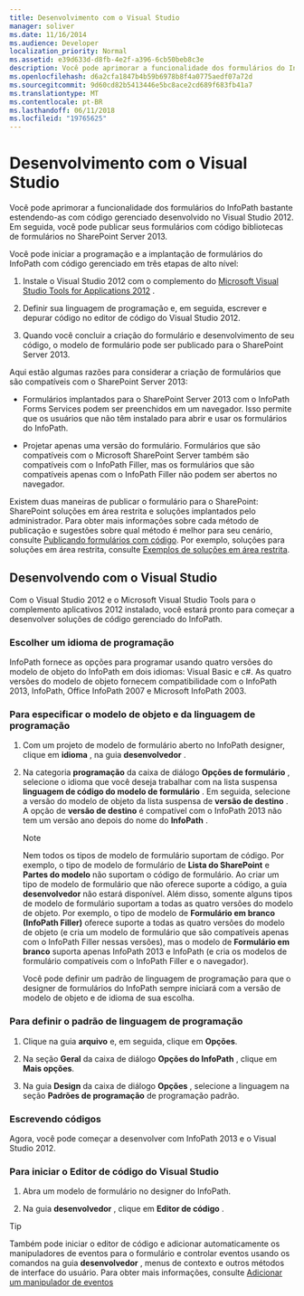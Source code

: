 ```yaml
---
title: Desenvolvimento com o Visual Studio
manager: soliver
ms.date: 11/16/2014
ms.audience: Developer
localization_priority: Normal
ms.assetid: e39d633d-d8fb-4e2f-a396-6cb50beb8c3e
description: Você pode aprimorar a funcionalidade dos formulários do InfoPath bastante estendendo-as com código gerenciado desenvolvido no Visual Studio 2012. Em seguida, você pode publicar seus formulários com código bibliotecas de formulários no SharePoint Server 2013.
ms.openlocfilehash: d6a2cfa1847b4b59b6978b8f4a0775aedf07a72d
ms.sourcegitcommit: 9d60cd82b5413446e5bc8ace2cd689f683fb41a7
ms.translationtype: MT
ms.contentlocale: pt-BR
ms.lasthandoff: 06/11/2018
ms.locfileid: "19765625"
---
```

# <a name="develop-with-visual-studio"></a>Desenvolvimento com o Visual Studio

Você pode aprimorar a funcionalidade dos formulários do InfoPath bastante estendendo-as com código gerenciado desenvolvido no Visual Studio 2012. Em seguida, você pode publicar seus formulários com código bibliotecas de formulários no SharePoint Server 2013.
  
Você pode iniciar a programação e a implantação de formulários do InfoPath com código gerenciado em três etapas de alto nível:
  
1. Instale o Visual Studio 2012 com o complemento do [Microsoft Visual Studio Tools for Applications 2012](http://www.microsoft.com/en-us/download/details.aspx?id=38807) . 
    
2. Definir sua linguagem de programação e, em seguida, escrever e depurar código no editor de código do Visual Studio 2012.
    
3. Quando você concluir a criação do formulário e desenvolvimento de seu código, o modelo de formulário pode ser publicado para o SharePoint Server 2013.
    
Aqui estão algumas razões para considerar a criação de formulários que são compatíveis com o SharePoint Server 2013:
  
- Formulários implantados para o SharePoint Server 2013 com o InfoPath Forms Services podem ser preenchidos em um navegador. Isso permite que os usuários que não têm instalado para abrir e usar os formulários do InfoPath.
    
- Projetar apenas uma versão do formulário. Formulários que são compatíveis com o Microsoft SharePoint Server também são compatíveis com o InfoPath Filler, mas os formulários que são compatíveis apenas com o InfoPath Filler não podem ser abertos no navegador.
    
Existem duas maneiras de publicar o formulário para o SharePoint: SharePoint soluções em área restrita e soluções implantados pelo administrador. Para obter mais informações sobre cada método de publicação e sugestões sobre qual método é melhor para seu cenário, consulte [Publicando formulários com código](publishing-forms-with-code.md). Por exemplo, soluções para soluções em área restrita, consulte [Exemplos de soluções em área restrita](sample-sandboxed-solutions.md).
  
## <a name="developing-with-visual-studio"></a>Desenvolvendo com o Visual Studio

Com o Visual Studio 2012 e o Microsoft Visual Studio Tools para o complemento aplicativos 2012 instalado, você estará pronto para começar a desenvolver soluções de código gerenciado do InfoPath.
  
### <a name="choosing-a-programming-language"></a>Escolher um idioma de programação

InfoPath fornece as opções para programar usando quatro versões do modelo de objeto do InfoPath em dois idiomas: Visual Basic e c#. As quatro versões do modelo de objeto fornecem compatibilidade com o InfoPath 2013, InfoPath, Office InfoPath 2007 e Microsoft InfoPath 2003.
  
### <a name="to-specify-the-programming-language-and-object-model"></a>Para especificar o modelo de objeto e da linguagem de programação

1. Com um projeto de modelo de formulário aberto no InfoPath designer, clique em **idioma** , na guia **desenvolvedor** . 
    
2. Na categoria **programação** da caixa de diálogo **Opções de formulário** , selecione o idioma que você deseja trabalhar com na lista suspensa **linguagem de código do modelo de formulário** . Em seguida, selecione a versão do modelo de objeto da lista suspensa de **versão de destino** . A opção de **versão de destino** é compatível com o InfoPath 2013 não tem um versão ano depois do nome do **InfoPath** . 
    
    > [!NOTE]
    > Nem todos os tipos de modelo de formulário suportam de código. Por exemplo, o tipo de modelo de formulário de **Lista do SharePoint** e **Partes do modelo** não suportam o código de formulário. Ao criar um tipo de modelo de formulário que não oferece suporte a código, a guia **desenvolvedor** não estará disponível. Além disso, somente alguns tipos de modelo de formulário suportam a todas as quatro versões do modelo de objeto. Por exemplo, o tipo de modelo de **Formulário em branco (InfoPath Filler)** oferece suporte a todas as quatro versões do modelo de objeto (e cria um modelo de formulário que são compatíveis apenas com o InfoPath Filler nessas versões), mas o modelo de **Formulário em branco** suporta apenas InfoPath 2013 e InfoPath (e cria os modelos de formulário compatíveis com o InfoPath Filler e o navegador). 
  
    Você pode definir um padrão de linguagem de programação para que o designer de formulários do InfoPath sempre iniciará com a versão de modelo de objeto e de idioma de sua escolha.
    
### <a name="to-set-the-default-programming-language"></a>Para definir o padrão de linguagem de programação

1. Clique na guia **arquivo** e, em seguida, clique em **Opções**.
    
2. Na seção **Geral** da caixa de diálogo **Opções do InfoPath** , clique em **Mais opções**.
    
3. Na guia **Design** da caixa de diálogo **Opções** , selecione a linguagem na seção **Padrões de programação** de programação padrão. 
    
### <a name="writing-code"></a>Escrevendo códigos

Agora, você pode começar a desenvolver com InfoPath 2013 e o Visual Studio 2012. 
  
### <a name="to-start-the-visual-studio-code-editor"></a>Para iniciar o Editor de código do Visual Studio

1. Abra um modelo de formulário no designer do InfoPath.
    
2. Na guia **desenvolvedor** , clique em **Editor de código** . 
    
> [!TIP]
> Também pode iniciar o editor de código e adicionar automaticamente os manipuladores de eventos para o formulário e controlar eventos usando os comandos na guia **desenvolvedor** , menus de contexto e outros métodos de interface do usuário. Para obter mais informações, consulte [Adicionar um manipulador de eventos](how-to-add-an-event-handler.md)
  

